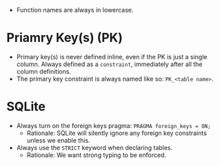 
- Function names are always in lowercase.

# Priamry Key(s) (PK)
- Primary key(s) is never defined inline, even if the PK is just a single column. Always defined as a `constraint`, immediately after all the column definitions.
- The primary key constraint is always named like so: `PK_<table name>`.

# SQLite
- Always turn on the foreign keys pragma: `PRAGMA foreign_keys = ON;`
  - Rationale: SQLite will silently ignore any foreign key constraints unless we enable this.
- Always use the `STRICT` keyword when declaring tables.
  - Rationale: We want strong typing to be enforced.

